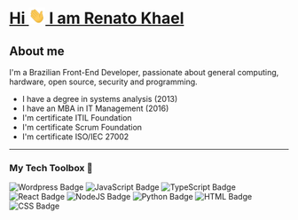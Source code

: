 # [Hi <img src="https://raw.githubusercontent.com/ABSphreak/ABSphreak/master/gifs/Hi.gif" width="30px"> I am Renato Khael](https://ayushirawat.com/)

## About me
I'm a Brazilian Front-End Developer, passionate about general computing, hardware, open source, security and programming. 

* I have a degree in systems analysis (2013)
* I have an MBA in IT Management (2016)
* I'm certificate ITIL Foundation
* I'm certificate Scrum Foundation
* I'm certificate ISO/IEC 27002

---
### My Tech Toolbox 🧰 

  ![Wordpress Badge](https://img.shields.io/badge/WordPress-21759B?logo=wordpress&logoColor=black&style=for-the-badge)
  ![JavaScript Badge](https://img.shields.io/badge/JavaScript-F7DF1E?style=for-the-badge&logo=javascript&logoColor=black)
  ![TypeScript Badge](https://img.shields.io/badge/TypeScript-007ACC?style=for-the-badge&logo=typescript&logoColor=white)
  ![React Badge](https://img.shields.io/badge/-ReactJs-61DAFB?logo=react&logoColor=black&style=for-the-badge)
  ![NodeJS Badge](https://img.shields.io/badge/Node.js-339933?style=for-the-badge&logo=node.js&logoColor=white)
  ![Python Badge](https://img.shields.io/badge/Python-3776AB?style=for-the-badge&logo=python&logoColor=white)
  ![HTML Badge](https://img.shields.io/badge/HTML5-EA3F0E?style=for-the-badge&logo=html5&logoColor=white)
  ![CSS Badge](https://img.shields.io/badge/CSS3-0567AA?&style=for-the-badge&logo=css3&logoColor=white)



